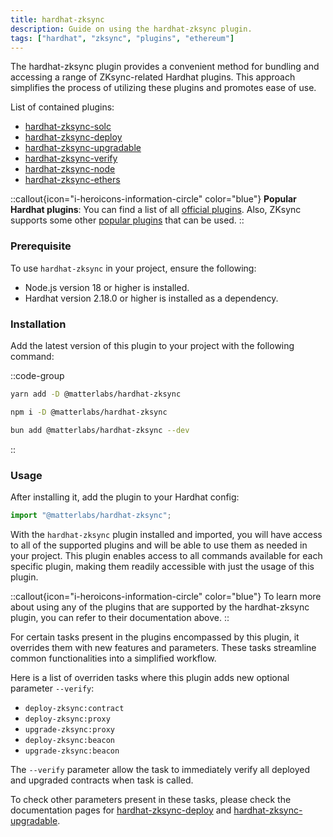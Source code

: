 ```yaml
---
title: hardhat-zksync
description: Guide on using the hardhat-zksync plugin.
tags: ["hardhat", "zksync", "plugins", "ethereum"]
---
```


The hardhat-zksync plugin provides a convenient method for bundling and accessing a range of ZKsync-related Hardhat plugins.
This approach simplifies the process of utilizing these plugins and promotes ease of use.

List of contained plugins:

- [hardhat-zksync-solc](/build/tooling/hardhat/plugins/hardhat-zksync-solc)
- [hardhat-zksync-deploy](/build/tooling/hardhat/plugins/hardhat-zksync-deploy)
- [hardhat-zksync-upgradable](/build/tooling/hardhat/plugins/hardhat-zksync-upgradable)
- [hardhat-zksync-verify](/build/tooling/hardhat/plugins/hardhat-zksync-verify)
- [hardhat-zksync-node](/build/tooling/hardhat/plugins/hardhat-zksync-node)
- [hardhat-zksync-ethers](/build/tooling/hardhat/plugins/hardhat-zksync-ethers)

::callout{icon="i-heroicons-information-circle" color="blue"}
**Popular Hardhat plugins**:
You can find a list of all [official plugins](/build/tooling/hardhat/guides/getting-started).
Also, ZKsync supports some other [popular plugins](/build/tooling/hardhat/plugins/other-plugins) that can be used.
::

### Prerequisite

To use `hardhat-zksync` in your project, ensure the following:

- Node.js version 18 or higher is installed.
- Hardhat version 2.18.0 or higher is installed as a dependency.

### Installation

Add the latest version of this plugin to your project with the following command:

::code-group

```bash [yarn]
yarn add -D @matterlabs/hardhat-zksync
```

```bash [npm]
npm i -D @matterlabs/hardhat-zksync
```

```bash [bun]
bun add @matterlabs/hardhat-zksync --dev
```

::

### Usage

After installing it, add the plugin to your Hardhat config:

```javascript
import "@matterlabs/hardhat-zksync";
```

With the `hardhat-zksync` plugin installed and imported, you will have access to all of the supported plugins
and will be able to use them as needed in your project.
This plugin enables access to all commands available for each specific plugin, making them readily accessible with just the usage of this plugin.

::callout{icon="i-heroicons-information-circle" color="blue"}
To learn more about using any of the plugins that are supported by the hardhat-zksync plugin, you can refer to their documentation above.
::

For certain tasks present in the plugins encompassed by this plugin, it overrides them with new features and parameters.
These tasks streamline common functionalities into a simplified workflow.

Here is a list of overriden tasks where this plugin adds new optional parameter `--verify`:

- `deploy-zksync:contract`
- `deploy-zksync:proxy`
- `upgrade-zksync:proxy`
- `deploy-zksync:beacon`
- `upgrade-zksync:beacon`

The `--verify` parameter allow the task to immediately verify all deployed and upgraded contracts when task is called.

To check other parameters present in these tasks, please check the documentation pages
for [hardhat-zksync-deploy](/build/tooling/hardhat/plugins/hardhat-zksync-deploy) and [hardhat-zksync-upgradable](/build/tooling/hardhat/plugins/hardhat-zksync-upgradable).
